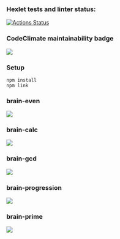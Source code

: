 ### Hexlet tests and linter status:

[![Actions Status](https://github.com/ankechkina/frontend-project-44/workflows/hexlet-check/badge.svg)](https://github.com/ankechkina/frontend-project-44/actions)

### CodeClimate maintainability badge

<a href="https://codeclimate.com/github/ankechkina/frontend-project-44/maintainability"><img src="https://api.codeclimate.com/v1/badges/4c7ec58081567000aea4/maintainability" /></a>

### Setup
```clone this repository
npm install
npm link
```

### brain-even
<a href="https://asciinema.org/a/sobhiSJTNyy1zogl8heepZbma" target="_blank"><img src="https://asciinema.org/a/sobhiSJTNyy1zogl8heepZbma.svg" /></a>

### brain-calc
<a href="https://asciinema.org/a/T9OVTmVum74rjS6qyYSqkF7J3" target="_blank"><img src="https://asciinema.org/a/T9OVTmVum74rjS6qyYSqkF7J3.svg" /></a>

### brain-gcd
<a href="https://asciinema.org/a/ytTGXo0ah8SuObUhz0fD9cLcc" target="_blank"><img src="https://asciinema.org/a/ytTGXo0ah8SuObUhz0fD9cLcc.svg" /></a>

### brain-progression
<a href="https://asciinema.org/a/sPtG346FDaeJVMEc5oFdeDop0" target="_blank"><img src="https://asciinema.org/a/sPtG346FDaeJVMEc5oFdeDop0.svg" /></a>

### brain-prime
<a href="https://asciinema.org/a/jgRsYY2ERLukHBnPqcRAF2T24" target="_blank"><img src="https://asciinema.org/a/jgRsYY2ERLukHBnPqcRAF2T24.svg" /></a>

